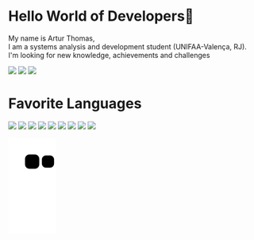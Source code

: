 ### <h1>Hello World of Developers👋</h1>
  
  My name is Artur Thomas,<br> I am a systems analysis and development student (UNIFAA-Valença, RJ).<br>
  I'm looking for new knowledge, achievements and challenges
 
  
  <div>
  <a href="https://www.instagram.com/artu_thomas/" target="_blank"><img src="https://img.shields.io/badge/-Instagram-%23E4405F?style=for-the-badge&logo=instagram&logoColor=white" target="_blank"></a> 
  <a href = "mailto:arturthomasalmeida123@gmail.com" target="_blank"><img src="https://img.shields.io/badge/-Gmail-%23333?style=for-the-badge&logo=gmail&logoColor=white" target="_blank"></a>
  <a href=https://www.linkedin.com/in/artur-thomas-1b3322a3/" target="_blank"><img src="https://img.shields.io/badge/-LinkedIn-%230077B5?style=for-the-badge&logo=linkedin&logoColor=white" target="_blank"></a> 
  </div>
  
  <h1>Favorite Languages</h1>
  
  <div>
<img src="https://img.shields.io/badge/HTML5-E34F26?style=for-the-badge&logo=html5&logoColor=white" > 
<img src="https://img.shields.io/badge/CSS3-1572B6?style=for-the-badge&logo=css3&logoColor=white" >
<img src="https://img.shields.io/badge/JavaScript-323330?style=for-the-badge&logo=javascript&logoColor=F7DF1E" >
<img src="https://img.shields.io/badge/Python-3776AB?style=for-the-badge&logo=python&logoColor=white" >
<img src="https://img.shields.io/badge/PHP-777BB4?style=for-the-badge&logo=php&logoColor=white" >
<img src="https://img.shields.io/badge/MySQL-00000F?style=for-the-badge&logo=mysql&logoColor=white" >
<img src="https://img.shields.io/badge/Node.js-339933?style=for-the-badge&logo=nodedotjs&logoColor=white" >
<img src="https://img.shields.io/badge/React-20232A?style=for-the-badge&logo=react&logoColor=61DAFB" >
<img src="https://img.shields.io/badge/Xampp-F37623?style=for-the-badge&logo=xampp&logoColor=white" >
  </div>

  
   ![Snake animation](https://github.com/rafaballerini/rafaballerini/blob/output/github-contribution-grid-snake.svg)

<!--
**arturthomas/arturthomas** is a ✨ _special_ ✨ repository because its `README.md` (this file) appears on your GitHub profile.

Here are some ideas to get you started:

- 🔭 I’m currently working on ...
- 🌱 I’m currently learning ...
- 👯 I’m looking to collaborate on ...
- 🤔 I’m looking for help with ...
- 💬 Ask me about ...
- 📫 How to reach me: ...
- 😄 Pronouns: ...
- ⚡ Fun fact: ...

-->
